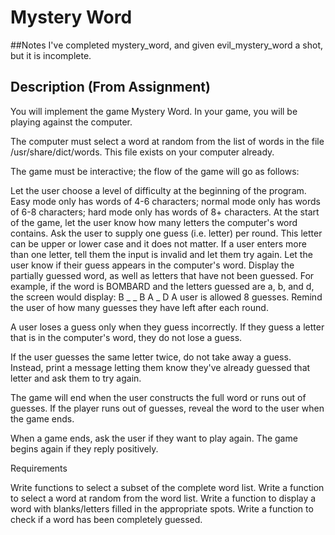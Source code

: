 #  Mystery Word

##Notes
I've completed mystery_word, and given evil_mystery_word a shot, but it is incomplete.

## Description (From Assignment)
You will implement the game Mystery Word. In your game, you will be playing against the computer.

The computer must select a word at random from the list of words in the file /usr/share/dict/words. This file exists on your computer already.

The game must be interactive; the flow of the game will go as follows:

Let the user choose a level of difficulty at the beginning of the program. Easy mode only has words of 4-6 characters; normal mode only has words of 6-8 characters; hard mode only has words of 8+ characters.
At the start of the game, let the user know how many letters the computer's word contains.
Ask the user to supply one guess (i.e. letter) per round. This letter can be upper or lower case and it does not matter. If a user enters more than one letter, tell them the input is invalid and let them try again.
Let the user know if their guess appears in the computer's word.
Display the partially guessed word, as well as letters that have not been guessed. For example, if the word is BOMBARD and the letters guessed are a, b, and d, the screen would display:
B _ _ B A _ D
A user is allowed 8 guesses. Remind the user of how many guesses they have left after each round.

A user loses a guess only when they guess incorrectly. If they guess a letter that is in the computer's word, they do not lose a guess.

If the user guesses the same letter twice, do not take away a guess. Instead, print a message letting them know they've already guessed that letter and ask them to try again.

The game will end when the user constructs the full word or runs out of guesses. If the player runs out of guesses, reveal the word to the user when the game ends.

When a game ends, ask the user if they want to play again. The game begins again if they reply positively.

Requirements

Write functions to select a subset of the complete word list.
Write a function to select a word at random from the word list.
Write a function to display a word with blanks/letters filled in the appropriate spots.
Write a function to check if a word has been completely guessed.
